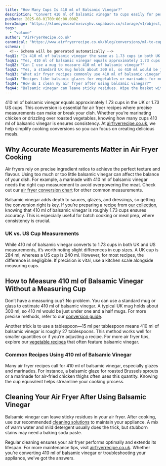```yaml
---
title: "How Many Cups Is 410 ml of Balsamic Vinegar?"
description: "Convert 410 ml of balsamic vinegar to cups easily for perfect air fryer recipes. Get precise measurements for UK and US cups!"
pubDate: 2025-08-01T00:00:00.000Z
heroImage: "https://klueoymssxwfnxsvcyhv.supabase.co/storage/v1/object/public/Shmucket/how-many-cups-is-410-ml-of-balsamic-vinegar.webp"
tags:
  - "volume"
author: "AirFryerRecipe.co.uk"
canonical: "https://www.airfryerrecipe.co.uk/blog/conversions/ml-to-cups/how-many-cups-is-410-ml-of-balsamic-vinegar"
schema: |
  <!-- Schema will be generated automatically -->
faqQ1: "Is 410 ml of balsamic vinegar the same as 1.73 cups in both UK and US measurements?"
faqA1: "Yes, 410 ml of balsamic vinegar equals approximately 1.73 cups in both UK and US measurements. While UK cups are slightly larger (284 ml vs. 240 ml), the difference is minimal for most recipes. For precision, use a kitchen scale."
faqQ2: "Can I use a mug to measure 410 ml of balsamic vinegar?"
faqA2: "Yes, a standard UK mug holds about 300 ml, so 410 ml would be just under one and a half mugs. For better accuracy, use tablespoons (27 tablespoons = 410 ml) or a measuring jug."
faqQ3: "What air fryer recipes commonly use 410 ml of balsamic vinegar?"
faqA3: "Recipes like balsamic glazes for vegetables or marinades for meats often use 410 ml of balsamic vinegar. Check our <a href=https://www.airfryerrecipe.co.uk/recipes>recipe collection</a> for ideas, such as balsamic chicken or roasted root vegetables."
faqQ4: "How do I clean my air fryer after using balsamic vinegar?"
faqA4: "Balsamic vinegar can leave sticky residues. Wipe the basket with warm, soapy water or use a baking soda paste for tough stains. For more tips, see our <a href=https://www.airfryerrecipe.co.uk/air-fryer-cleaner>cleaning guide</a>. Regular maintenance keeps your air fryer in top condition."
---
```

<p>410 ml of balsamic vinegar equals approximately 1.73 cups in the UK or 1.73 US cups. This conversion is essential for air fryer recipes where precise measurements can make or break your dish. Whether you’re marinating chicken or drizzling over roasted vegetables, knowing how many cups 410 ml of balsamic vinegar is ensures consistency. At <a href=https://www.airfryerrecipe.co.uk/>airfryerrecipe.co.uk</a>, we help simplify cooking conversions so you can focus on creating delicious meals.</p>  

<h2>Why Accurate Measurements Matter in Air Fryer Cooking</h2>  
<p>Air fryers rely on precise ingredient ratios to achieve the perfect texture and flavour. Using too much or too little balsamic vinegar can affect the balance of your dish. For example, a marinade with 410 ml of balsamic vinegar needs the right cup measurement to avoid overpowering the meat. Check out our <a href=https://www.airfryerrecipe.co.uk/air-fryer-conversion-chart>air fryer conversion chart</a> for other common measurements.</p>  

<p>Balsamic vinegar adds depth to sauces, glazes, and dressings, so getting the conversion right is key. If you’re preparing a recipe from <a href=https://www.airfryerrecipe.co.uk/recipes>our collection</a>, knowing that 410 ml of balsamic vinegar is roughly 1.73 cups ensures accuracy. This is especially useful for batch cooking or meal prep, where consistency is crucial.</p>  

<h3>UK vs. US Cup Measurements</h3>  
<p>While 410 ml of balsamic vinegar converts to 1.73 cups in both UK and US measurements, it’s worth noting slight differences in cup sizes. A UK cup is 284 ml, whereas a US cup is 240 ml. However, for most recipes, the difference is negligible. If precision is vital, use a kitchen scale alongside measuring cups.</p>  

<h2>How to Measure 410 ml of Balsamic Vinegar Without a Measuring Cup</h2>  
<p>Don’t have a measuring cup? No problem. You can use a standard mug or glass to estimate 410 ml of balsamic vinegar. A typical UK mug holds about 300 ml, so 410 ml would be just under one and a half mugs. For more precise methods, refer to our <a href=https://www.airfryerrecipe.co.uk/air-fryer-conversion-chart>conversion guide</a>.</p>  

<p>Another trick is to use a tablespoon—15 ml per tablespoon means 410 ml of balsamic vinegar is roughly 27 tablespoons. This method works well for smaller quantities or if you’re adjusting a recipe. For more air fryer tips, explore our <a href=https://www.airfryerrecipe.co.uk/recipe-category/vegetables>vegetable recipes</a> that often feature balsamic vinegar.</p>  

<h3>Common Recipes Using 410 ml of Balsamic Vinegar</h3>  
<p>Many air fryer recipes call for 410 ml of balsamic vinegar, especially glazes and marinades. For instance, a balsamic glaze for roasted Brussels sprouts or a marinade for air-fried chicken thighs often uses this quantity. Knowing the cup equivalent helps streamline your cooking process.</p>  

<h2>Cleaning Your Air Fryer After Using Balsamic Vinegar</h2>  
<p>Balsamic vinegar can leave sticky residues in your air fryer. After cooking, use our recommended <a href=https://www.airfryerrecipe.co.uk/air-fryer-cleaner>cleaning solutions</a> to maintain your appliance. A mix of warm water and mild detergent usually does the trick, but stubborn stains may need a baking soda paste.</p>  

<p>Regular cleaning ensures your air fryer performs optimally and extends its lifespan. For more maintenance tips, visit <a href=https://www.airfryerrecipe.co.uk/>airfryerrecipe.co.uk</a>. Whether you’re converting 410 ml of balsamic vinegar or troubleshooting your appliance, we’ve got the answers.</p>
